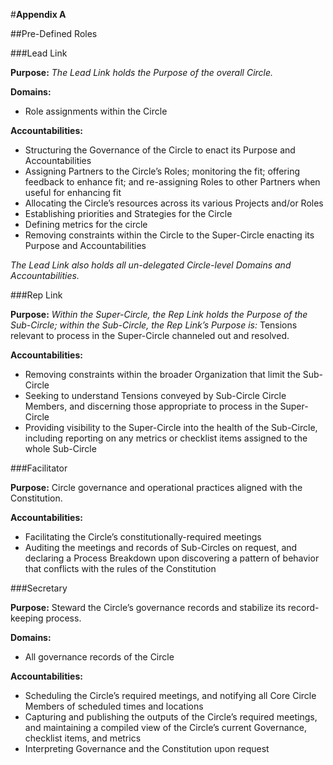 #**Appendix A**

##Pre-Defined Roles


###Lead Link

**Purpose:**
_The Lead Link holds the Purpose of the overall Circle._

**Domains:**

- Role assignments within the Circle

**Accountabilities:**

- Structuring the Governance of the Circle to enact its Purpose and Accountabilities
- Assigning Partners to the Circle’s Roles; monitoring the fit; offering feedback to enhance fit; and re-assigning Roles to other Partners when useful for enhancing fit
- Allocating the Circle’s resources across its various Projects and/or Roles
- Establishing priorities and Strategies for the Circle
- Defining metrics for the circle
- Removing constraints within the Circle to the Super-Circle enacting its Purpose and Accountabilities

_The Lead Link also holds all un-delegated Circle-level Domains and Accountabilities._



###Rep Link

**Purpose:** _Within the Super-Circle, the Rep Link holds the Purpose of the Sub-Circle; within the Sub-Circle, the Rep Link’s Purpose is:_ Tensions relevant to process in the Super-Circle channeled out and resolved.

**Accountabilities:**

- Removing constraints within the broader Organization that limit the Sub-Circle
- Seeking to understand Tensions conveyed by Sub-Circle Circle Members, and discerning those appropriate to process in the Super-Circle
- Providing visibility to the Super-Circle into the health of the Sub-Circle, including reporting on any metrics or checklist items assigned to the whole Sub-Circle


###Facilitator

**Purpose:** Circle governance and operational practices aligned with the Constitution.

**Accountabilities:**

- Facilitating the Circle’s constitutionally-required meetings
- Auditing the meetings and records of Sub-Circles on request, and declaring a Process Breakdown upon discovering a pattern of behavior that conflicts with the rules of the Constitution


###Secretary

**Purpose:** Steward the Circle’s governance records and stabilize its record-keeping process.

**Domains:**

- All governance records of the Circle

**Accountabilities:**

- Scheduling the Circle’s required meetings, and notifying all Core Circle Members of scheduled times and locations
- Capturing and publishing the outputs of the Circle’s required meetings, and maintaining a compiled view of the Circle’s current Governance, checklist items, and metrics
- Interpreting Governance and the Constitution upon request
